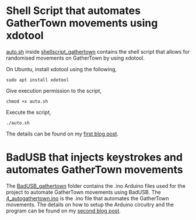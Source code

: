 # Shell Script that automates GatherTown movements using xdotool

[auto.sh](./shellscript_gathertown/auto.sh) inside [shellscript_gathertown](./shellscript_gathertown) contains the shell script that allows for randomised movements on GatherTown by using xdotool.

On Ubuntu, install xdotool using the following,


`sudo apt install xdotool`


Give execution permission to the script,


`chmod +x auto.sh`

Execute the script,


`./auto.sh`

The details can be found on my [first blog post](https://dev.to/lambdamamba/using-xdotool-to-randomise-gathertown-avatar-movements-2p51).

# BadUSB that injects keystrokes and automates GatherTown movements

The [BadUSB_gathertown](./BadUSB_gathertown) folder contains the .ino Arduino files used for the project to automate GatherTown movements using BadUSB. The [4_autogathertown.ino](./BadUSB_gathertown/4_autogathertown/4_autogathertown.ino) is the .ino file that automates the GatherTown movements. The details on how to setup the Arduino circuitry and the program can be found on my [second blog post](https://dev.to/lambdamamba/a-badusb-that-isnt-so-bad-making-a-keystroke-injector-in-arduino-that-automates-gathertown-movements-41jm).
